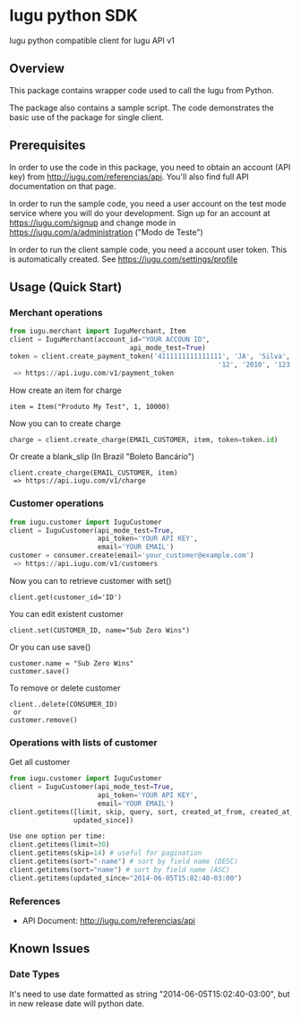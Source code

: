 Iugu python SDK
============================================

Iugu python compatible client for Iugu API v1

Overview
--------
This package contains wrapper code used to call the Iugu from Python.

The package also contains a sample script. The code demonstrates the basic use
of the package for single client.

Prerequisites
-------------
In order to use the code in this package, you need to obtain an account
(API key) from http://iugu.com/referencias/api. You'll also find full API
documentation on that page.

In order to run the sample code, you need a user account on the test mode
service where you will do your development. Sign up for an account at
https://iugu.com/signup and change mode in https://iugu.com/a/administration
("Modo de Teste")

In order to run the client sample code, you need a account user token. This is
automatically created. See https://iugu.com/settings/profile

Usage (Quick Start)
-----
### Merchant operations ###
```python
from iugu.merchant import IuguMerchant, Item
client = IuguMerchant(account_id="YOUR ACCOUN ID",
                              api_mode_test=True)
token = client.create_payment_token('4111111111111111', 'JA', 'Silva',
                                                    '12', '2010', '123')
 => https://api.iugu.com/v1/payment_token
```
How create an item for charge
```
item = Item("Produto My Test", 1, 10000)
```
Now you can to create charge
```python
charge = client.create_charge(EMAIL_CUSTOMER, item, token=token.id)
```
Or create a blank_slip (In Brazil "Boleto Bancário")
```
client.create_charge(EMAIL_CUSTOMER, item)
 => https://api.iugu.com/v1/charge
```
### Customer operations ###
```python
from iugu.customer import IuguCustomer
client = IuguCustomer(api_mode_test=True,
                      api_token='YOUR API KEY',
                      email='YOUR EMAIL')
customer = consumer.create(email='your_customer@example.com')
 => https://api.iugu.com/v1/customers
```
Now you can to retrieve customer with set()
```
client.get(customer_id='ID')
```
You can edit existent customer
```
client.set(CUSTOMER_ID, name="Sub Zero Wins")
```
Or you can use save()
```
customer.name = "Sub Zero Wins"
customer.save()
```
To remove or delete customer
```
client..delete(CONSUMER_ID)
 or
customer.remove()
```
### Operations with lists of customer ###
Get all customer
```python
from iugu.customer import IuguCustomer
client = IuguCustomer(api_mode_test=True,
                      api_token='YOUR API KEY',
                      email='YOUR EMAIL')
client.getitems([limit, skip, query, sort, created_at_from, created_at_to,
                updated_since])

Use one option per time:
client.getitems(limit=30)
client.getitems(skip=14) # useful for pagination
client.getitems(sort="-name") # sort by field name (DESC)
client.getitems(sort="name") # sort by field name (ASC)
client.getitems(updated_since="2014-06-05T15:02:40-03:00")
```

### References ###
- API Document: http://iugu.com/referencias/api


Known Issues
------------
### Date Types ###
It's need to use date formatted as string "2014-06-05T15:02:40-03:00",
but in new release date will python date.

